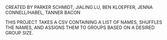 CREATED BY PARKER SCHMIDT, JIALING LU, BEN KLOEPFER, JENNA CONNELL/HABEL, TANNER BACON

THIS PROJECT TAKES A CSV CONTAINING A LIST OF NAMES, SHUFFLES THE NAMES, AND ASSIGNS THEM TO GROUPS BASED ON A DESIRED GROUP SIZE.
